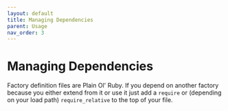 ```yaml
---
layout: default
title: Managing Dependencies
parent: Usage
nav_order: 3
---
```


# Managing Dependencies

Factory definition files are Plain Ol' Ruby. If you depend on another factory because you either extend from it or use it just add a `require` or (depending on your load path) `require_relative` to the top of your file. 
